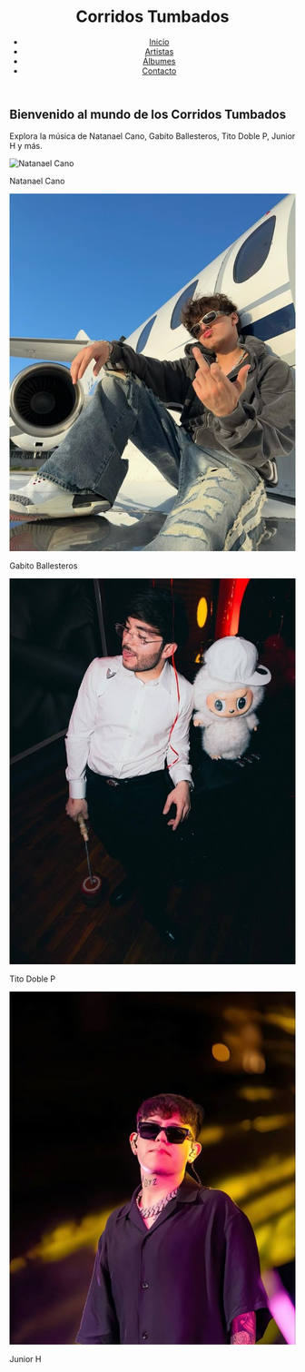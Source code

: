 <html>
<head>
    <meta charset="UTF-8">
    <meta name="viewport" content="width=device-width, initial-scale=1.0">
    <title>Corridos Tumbados</title>
    <link rel="stylesheet" href="web.css">
</head>
<body>

<header>
    <h1 class="titulo-sitio">Corridos Tumbados</h1>
    <nav>
        <ul class="menu">
            <li><a href="#">Inicio</a></li>
            <li><a href="#">Artistas</a></li>
            <li><a href="#">Álbumes</a></li>
            <li><a href="#">Contacto</a></li>
        </ul>
    </nav>
</header>

<section class="contenido">
    <h2>Bienvenido al mundo de los Corridos Tumbados</h2>
    <p>Explora la música de Natanael Cano, Gabito Ballesteros, Tito Doble P, Junior H y más.</p>
    <div class="artistas">
        <div class="artista">
            <img src="natanael-cano.jpg" alt="Natanael Cano">
            <p>Natanael Cano</p>
        </div>
        <div class="artista">
            <img src="221fa70b92af517d2130e01e30194f79.jpg" alt="Gabito Ballesteros">
            <p>Gabito Ballesteros</p>
        </div>
        <div class="artista">
            <img src="7f6d7829f96c9f0d2519968757304b73.jpg" alt="Tito Doble P">
            <p>Tito Doble P</p>
        </div>
        <div class="artista">
            <img src="b637d5e3c212613a76f22b9f08d6fb35.jpg" alt="Junior H">
            <p>Junior H</p>
        </div>
    </div>
</section>

</body>
</html>


